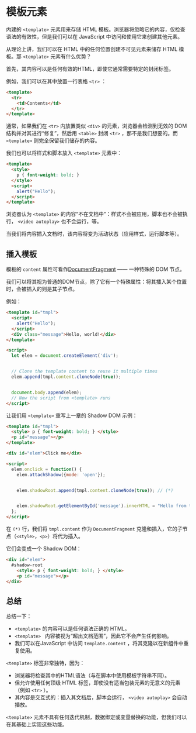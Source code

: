 
# 模板元素

内建的 `<template>` 元素用来存储 HTML 模板。浏览器将忽略它的内容，仅检查语法的有效性，但是我们可以在 JavaScript 中访问和使用它来创建其他元素。

从理论上讲，我们可以在 HTML 中的任何位置创建不可见元素来储存 HTML 模板。那 `<template>` 元素有什么优势？

首先，其内容可以是任何有效的HTML，即使它通常需要特定的封闭标签。

例如，我们可以在其中放置一行表格 `<tr>` ：
```html
<template>
  <tr>
    <td>Contents</td>
  </tr>
</template>
```

通常，如果我们在 `<tr>` 内放置类似 `<div>` 的元素，浏览器会检测到无效的 DOM 结构并对其进行“修复”，然后用 `<table>` 封闭 `<tr>` ，那不是我们想要的。而 `<template>` 则完全保留我们储存的内容。

我们也可以将样式和脚本放入 `<template>` 元素中：

```html
<template>
  <style>
    p { font-weight: bold; }
  </style>
  <script>
    alert("Hello");
  </script>
</template>
```

浏览器认为 `<template>` 的内容“不在文档中”：样式不会被应用，脚本也不会被执行， `<video autoplay>` 也不会运行，等。

当我们将内容插入文档时，该内容将变为活动状态（应用样式，运行脚本等）。

## 插入模板

模板的 `content` 属性可看作[DocumentFragment](info:modifying-document#document-fragment) —— 一种特殊的 DOM 节点。

我们可以将其视为普通的DOM节点，除了它有一个特殊属性：将其插入某个位置时，会被插入的则是其子节点。

例如：

```html
<template id="tmpl">
  <script>
    alert("Hello");
  </script>
  <div class="message">Hello, world!</div>
</template>

<script>
  let elem = document.createElement('div');


  // Clone the template content to reuse it multiple times
  elem.append(tmpl.content.cloneNode(true));


  document.body.append(elem);
  // Now the script from <template> runs
</script>
```

让我们用 `<template>` 重写上一章的 Shadow DOM 示例：

```html untrusted autorun="no-epub" height=60
<template id="tmpl">
  <style> p { font-weight: bold; } </style>
  <p id="message"></p>
</template>

<div id="elem">Click me</div>

<script>
  elem.onclick = function() {
    elem.attachShadow({mode: 'open'});


    elem.shadowRoot.append(tmpl.content.cloneNode(true)); // (*)


    elem.shadowRoot.getElementById('message').innerHTML = "Hello from the shadows!";
  };
</script>
```

在 `(*)` 行，我们将 `tmpl.content` 作为 `DocumentFragment` 克隆和插入，它的子节点（`<style>`，`<p>`）将代为插入。

它们会变成一个 Shadow DOM：

```html
<div id="elem">
  #shadow-root
    <style> p { font-weight: bold; } </style>
    <p id="message"></p>
</div>
```

## 总结

总结一下：

* `<template>` 的内容可以是任何语法正确的 HTML。
* `<template> ` 内容被视为“超出文档范围”，因此它不会产生任何影响。
* 我们可以在JavaScript 中访问 `template.content` ，将其克隆以在新组件中重复使用。

`<template>` 标签非常独特，因为：

* 浏览器将检查其中的HTML语法（与在脚本中使用模板字符串不同）。
* 但允许使用任何顶级 HTML 标签，即使没有适当包装元素的无意义的元素（例如 `<tr>` ）。
* 其内容是交互式的：插入其文档后，脚本会运行， `<video autoplay>` 会自动播放。

`<template>` 元素不具有任何迭代机制，数据绑定或变量替换的功能，但我们可以在其基础上实现这些功能。
